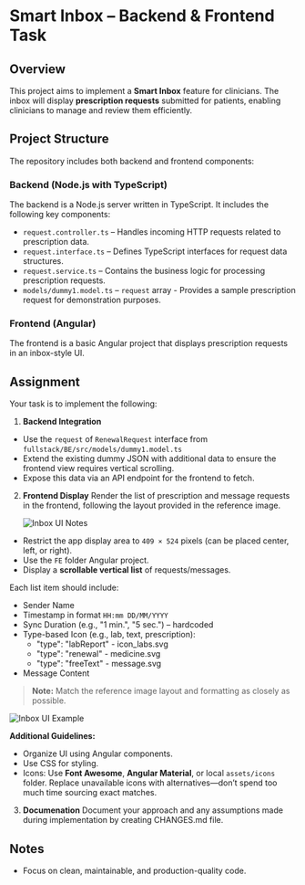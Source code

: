 # Smart Inbox – Backend & Frontend Task

## Overview

This project aims to implement a **Smart Inbox** feature for clinicians. The inbox will display **prescription requests** submitted for patients, enabling clinicians to manage and review them efficiently.

## Project Structure

The repository includes both backend and frontend components:

### Backend (Node.js with TypeScript)

The backend is a Node.js server written in TypeScript. It includes the following key components:

- `request.controller.ts` – Handles incoming HTTP requests related to prescription data.
- `request.interface.ts` – Defines TypeScript interfaces for request data structures.
- `request.service.ts` – Contains the business logic for processing prescription requests.
- `models/dummy1.model.ts` – `request` array - Provides a sample prescription request for demonstration purposes.

### Frontend (Angular)

The frontend is a basic Angular project that displays prescription requests in an inbox-style UI.

## Assignment

Your task is to implement the following:

1. **Backend Integration**

- Use the `request` of `RenewalRequest` interface from
  `fullstack/BE/src/models/dummy1.model.ts`
- Extend the existing dummy JSON with additional data to ensure the frontend view requires vertical scrolling.
- Expose this data via an API endpoint for the frontend to fetch.

2. **Frontend Display**
   Render the list of prescription and message requests in the frontend, following the layout provided in the reference image.

   ![Inbox UI Notes](/fullstack/FE/inbox.png)

- Restrict the app display area to `409 × 524` pixels (can be placed center, left, or right).
- Use the `FE` folder Angular project.
- Display a **scrollable vertical list** of requests/messages.

Each list item should include:

- Sender Name
- Timestamp in format `HH:mm DD/MM/YYYY`
- Sync Duration (e.g., "1 min.", "5 sec.") – hardcoded
- Type-based Icon (e.g., lab, text, prescription):
  - "type": "labReport" - icon_labs.svg
  - "type": "renewal" - medicine.svg
  - "type": "freeText" - message.svg
- Message Content

> **Note:** Match the reference image layout and formatting as closely as possible.

![Inbox UI Example](/fullstack/FE/inbox-notes.png)

**Additional Guidelines:**

- Organize UI using Angular components.
- Use CSS for styling.
- Icons: Use **Font Awesome**, **Angular Material**, or local `assets/icons` folder.
  Replace unavailable icons with alternatives—don’t spend too much time sourcing exact matches.

3. **Documenation**
   Document your approach and any assumptions made during implementation by creating CHANGES.md file.

## Notes

- Focus on clean, maintainable, and production-quality code.
